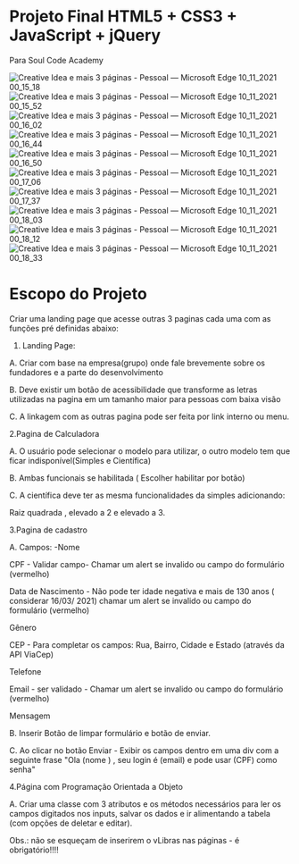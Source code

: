 # Projeto Final HTML5 + CSS3 + JavaScript + jQuery
Para Soul Code Academy

![Creative Idea e mais 3 páginas - Pessoal — Microsoft​ Edge 10_11_2021 00_15_18](https://user-images.githubusercontent.com/90210126/141043726-ec5889d4-8189-4d20-887f-7a780546b749.png)
![Creative Idea e mais 3 páginas - Pessoal — Microsoft​ Edge 10_11_2021 00_15_52](https://user-images.githubusercontent.com/90210126/141043735-477c7e1f-b318-4e01-9fa0-7bf2ee0b238c.png)
![Creative Idea e mais 3 páginas - Pessoal — Microsoft​ Edge 10_11_2021 00_16_02](https://user-images.githubusercontent.com/90210126/141043737-bd7feaac-e99c-41e4-8606-cbc668e9b423.png)
![Creative Idea e mais 3 páginas - Pessoal — Microsoft​ Edge 10_11_2021 00_16_44](https://user-images.githubusercontent.com/90210126/141043739-f8721ee3-7301-43c8-a06c-d1c6285acf6b.png)
![Creative Idea e mais 3 páginas - Pessoal — Microsoft​ Edge 10_11_2021 00_16_50](https://user-images.githubusercontent.com/90210126/141043742-c70534db-13e9-4947-9229-2f3c06cb6cdc.png)
![Creative Idea e mais 3 páginas - Pessoal — Microsoft​ Edge 10_11_2021 00_17_06](https://user-images.githubusercontent.com/90210126/141043743-02805679-7224-4cc5-b27a-2ef22105097e.png)
![Creative Idea e mais 3 páginas - Pessoal — Microsoft​ Edge 10_11_2021 00_17_37](https://user-images.githubusercontent.com/90210126/141043745-e3aaec10-20f8-40ca-be8b-ff91a6017e5f.png)
![Creative Idea e mais 3 páginas - Pessoal — Microsoft​ Edge 10_11_2021 00_18_03](https://user-images.githubusercontent.com/90210126/141043748-b3d3e47c-4d90-4899-afd8-2ba99962dd24.png)
![Creative Idea e mais 3 páginas - Pessoal — Microsoft​ Edge 10_11_2021 00_18_12](https://user-images.githubusercontent.com/90210126/141043749-ed22e79d-35af-4082-bae9-cdd3641f12ab.png)
![Creative Idea e mais 3 páginas - Pessoal — Microsoft​ Edge 10_11_2021 00_18_33](https://user-images.githubusercontent.com/90210126/141043752-c623bf73-45d3-48f1-9fe7-67f9137d9e01.png)

# Escopo do Projeto

Criar uma landing page que acesse outras 3 paginas cada uma com as funções pré definidas abaixo:

1. Landing Page:

A. Criar com base na empresa(grupo) onde fale brevemente sobre os fundadores e a parte do desenvolvimento

B. Deve existir um botão de acessibilidade que transforme as letras utilizadas na pagina em um tamanho maior para pessoas com baixa visão

C. A linkagem com as outras pagina pode ser feita por link interno ou menu.



2.Pagina de Calculadora

A. O usuário pode selecionar o modelo para utilizar, o outro modelo tem que ficar indisponível(Simples e Científica)

B. Ambas funcionais se habilitada ( Escolher habilitar por botão)

C. A científica deve ter as mesma funcionalidades da simples adicionando:

Raiz quadrada , elevado a 2 e elevado a 3.



3.Pagina de cadastro

A. Campos: -Nome

CPF - Validar campo- Chamar um alert se invalido ou campo do formulário (vermelho)

Data de Nascimento - Não pode ter idade negativa e mais de 130 anos ( considerar 16/03/ 2021) chamar um alert se invalido ou campo do formulário (vermelho)

Gênero

CEP - Para completar os campos: Rua, Bairro, Cidade e Estado (através da API ViaCep)

Telefone

Email - ser validado - Chamar um alert se invalido ou campo do formulário (vermelho)

Mensagem

B. Inserir Botão de limpar formulário e botão de enviar.

C. Ao clicar no botão Enviar - Exibir os campos dentro em uma div com a seguinte frase "Ola (nome ) , seu login é (email) e pode usar (CPF) como senha"

4.Página com Programação Orientada a Objeto

A. Criar uma classe com 3 atributos e os métodos necessários para ler os campos digitados nos inputs, salvar os dados e ir alimentando a tabela (com opções de deletar e editar).



Obs.: não se esqueçam de inserirem o vLibras nas páginas - é obrigatório!!!!
